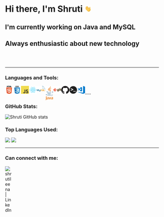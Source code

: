 
# Hi there, I'm Shruti <img src="https://github.com/shrutileena/shrutileena/blob/master/assets/hi.gif" width="22px">

## I'm currently working on Java and MySQL
## Always enthusiastic about new technology

<br />



<br />

---

### Languages and Tools:

<img align="left" alt="HTML5" width="26px" src="https://github.com/shrutileena/shrutileena/blob/master/assets/html.png" />
<img align="left" alt="CSS3" width="26px" src="https://github.com/shrutileena/shrutileena/blob/master/assets/css.png" />
<img align="left" alt="JavaScript" width="26px" src="https://github.com/shrutileena/shrutileena/blob/master/assets/javascript.png" />
<img align="left" alt="React" width="26px" src="https://github.com/shrutileena/shrutileena/blob/master/assets/react.png" />
<img align="left" alt="MySQL" width="28px" src="https://github.com/shrutileena/shrutileena/blob/master/assets/mysql.png" />
<img align="left" alt="Java" width="26px" src="https://github.com/shrutileena/shrutileena/blob/master/assets/java.png" />
<img align="left" alt="Git" width="26px" src="https://github.com/shrutileena/shrutileena/blob/master/assets/git.png" />
<img align="left" alt="GitHub" width="26px" src="https://github.com/shrutileena/shrutileena/blob/master/assets/github.png" />
<img align="left" alt="Terminal" width="26px" src="https://github.com/shrutileena/shrutileena/blob/master/assets/terminal.png" />
<img align="left" alt="Visual Studio Code" width="26px" src="https://github.com/shrutileena/shrutileena/blob/master/assets/visual-studio-code.png" />

<br />
---

### GitHub Stats:
![Shruti GitHub stats](https://github-readme-stats.vercel.app/api?username=shrutileena&show_icons=true&include_all_commits=true&theme=material-palenight)

###  Top Languages Used:
![](https://github-profile-summary-cards.vercel.app/api/cards/repos-per-language?username=shrutileena&theme=nord_dark)
![](https://github-profile-summary-cards.vercel.app/api/cards/most-commit-language?username=shrutileena&theme=nord_dark)

---

### Can connect with me:

[<img align="left" alt="shrutileena | LinkedIn" width="22px" src="https://cdn.jsdelivr.net/npm/simple-icons@v3/icons/linkedin.svg" />][linkedin]

[linkedin]: https://www.linkedin.com/in/shruti-agarwal-7a024b157/